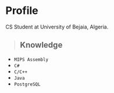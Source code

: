 # Profile
CS Student at University of Bejaia, Algeria.

> ## Knowledge
+ ``` MIPS Assembly ```
+ ``` C# ```
+ ``` C/C++ ```
+ ``` Java ```
+ ``` PostgreSQL ```


<!---
SamirChelfat/SamirChelfat is a ✨ special ✨ repository because its `README.md` (this file) appears on your GitHub profile.
You can click the Preview link to take a look at your changes.
--->
